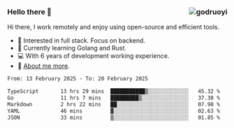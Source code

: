 ### Hello there 👋 <img align="right" src="https://github-readme-stats.vercel.app/api?username=godruoyi&show_icons=true" alt="godruoyi" />

Hi there, I work remotely and enjoy using open-source and efficient tools.

- 🔭 Interested in full stack. Focus on backend.
- 🌱 Currently learning Golang and Rust.
- 💻 With 6 years of development working experience.
- 👒 [About me more](https://godruoyi.com/posts/about-godruoyi).



<!--START_SECTION:waka-->

```txt
From: 13 February 2025 - To: 20 February 2025

TypeScript       13 hrs 29 mins  ███████████▒░░░░░░░░░░░░░   45.32 %
Go               11 hrs 7 mins   █████████▒░░░░░░░░░░░░░░░   37.38 %
Markdown         2 hrs 22 mins   ██░░░░░░░░░░░░░░░░░░░░░░░   07.98 %
YAML             46 mins         ▓░░░░░░░░░░░░░░░░░░░░░░░░   02.63 %
JSON             33 mins         ▒░░░░░░░░░░░░░░░░░░░░░░░░   01.85 %
```

<!--END_SECTION:waka-->
